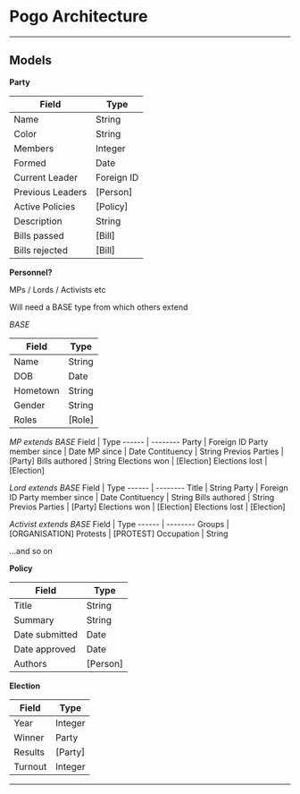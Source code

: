 # Pogo Architecture

___

## Models

**Party**

Field  | Type
------ | --------
Name  | String
Color  | String
Members  | Integer
Formed  | Date
Current Leader  | Foreign ID
Previous Leaders  | [Person]
Active Policies  | [Policy]
Description | String
Bills passed | [Bill]
Bills rejected | [Bill]

**Personnel?**

MPs / Lords / Activists etc

Will need a BASE type from which others extend

_BASE_

Field  | Type
------ | --------
Name  | String
DOB  | Date
Hometown  | String
Gender  | String
Roles  | [Role]

_MP extends BASE_
Field  | Type
------ | --------
Party  | Foreign ID
Party member since  | Date
MP since  | Date
Contituency  | String
Previos Parties  | [Party]
Bills authored  | String
Elections won  | [Election]
Elections lost  | [Election]

_Lord extends BASE_
Field  | Type
------ | --------
Title  | String
Party  | Foreign ID
Party member since  | Date
Contituency  | String
Bills authored  | String
Previos Parties  | [Party]
Elections won  | [Election]
Elections lost  | [Election]

_Activist extends BASE_
Field  | Type
------ | --------
Groups  | [ORGANISATION]
Protests  | [PROTEST]
Occupation  | String

...and so on

**Policy**

Field  | Type
------ | --------
Title  | String
Summary  | String
Date submitted  | Date
Date approved  | Date
Authors  | [Person]

**Election**

Field  | Type
------ | --------
Year  | Integer
Winner  | Party
Results  | [Party]
Turnout  | Integer

___
